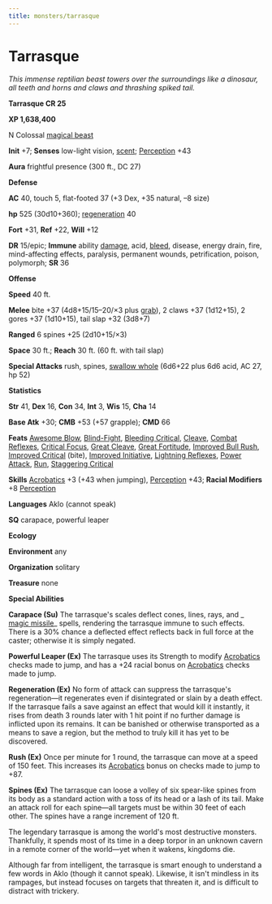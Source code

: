 ```yaml
---
title: monsters/tarrasque
---
```

# Tarrasque

_This immense reptilian beast towers over the surroundings like a dinosaur, all teeth and horns and claws and thrashing spiked tail._

**Tarrasque CR 25**

**XP 1,638,400**

N Colossal [magical beast](creatureTypes#_magical-beast)

**Init** +7; **Senses** low-light vision, [scent](universalMonsterRules#_scent); [Perception](../skills/perception#_perception) +43

**Aura** frightful presence (300 ft., DC 27)

**Defense**

**AC** 40, touch 5, flat-footed 37 (+3 Dex, +35 natural, –8 size)

**hp** 525 (30d10+360); [regeneration](universalMonsterRules#_regeneration) 40

**Fort** +31, **Ref** +22, **Will** +12

**DR** 15/epic; **Immune** ability [damage](universalMonsterRules#_ability-damage-and-drain), acid, [bleed](universalMonsterRules#_bleed), disease, energy drain, fire, mind-affecting effects, paralysis, permanent wounds, petrification, poison, polymorph; **SR** 36

**Offense**

**Speed** 40 ft.

**Melee** bite +37 (4d8+15/15–20/×3 plus [grab](universalMonsterRules#_grab)), 2 claws +37 (1d12+15), 2 gores +37 (1d10+15), tail slap +32 (3d8+7)

**Ranged** 6 spines +25 (2d10+15/×3)

**Space** 30 ft.; **Reach** 30 ft. (60 ft. with tail slap)

**Special Attacks** rush, spines, [swallow whole](universalMonsterRules#_swallow-whole) (6d6+22 plus 6d6 acid, AC 27, hp 52)

**Statistics**

**Str** 41, **Dex** 16, **Con** 34, **Int** 3, **Wis** 15, **Cha** 14

**Base Atk** +30; **CMB** +53 (+57 grapple); **CMD** 66

**Feats** [Awesome Blow](monsterFeats#_awesome-blow), [Blind-Fight](../feats#_blind-fight), [Bleeding Critical](../feats#_bleeding-critical), [Cleave](../feats#_cleave), [Combat Reflexes](../feats#_combat-reflexes), [Critical Focus](../feats#_critical-focus), [Great Cleave](../feats#_great-cleave), [Great Fortitude](../feats#_great-fortitude), [Improved Bull Rush](../feats#_improved-bull-rush), [Improved Critical](../feats#_improved-critical) (bite), [Improved Initiative](../feats#_improved-initiative), [Lightning Reflexes](../feats#_lightning-reflexes), [Power Attack](../feats#_power-attack), [Run](../feats#_run), [Staggering Critical](../feats#_staggering-critical)

**Skills** [Acrobatics](../skills/acrobatics#_acrobatics) +3 (+43 when jumping), [Perception](../skills/perception#_perception) +43; **Racial Modifiers** +8 [Perception](../skills/perception#_perception)

**Languages** Aklo (cannot speak)

**SQ** carapace, powerful leaper

**Ecology**

**Environment** any

**Organization** solitary

**Treasure** none

**Special Abilities**

**Carapace (Su)** The tarrasque's scales deflect cones, lines, rays, and _ [magic missile](../spells/magicMissile#_magic-missile)_ spells, rendering the tarrasque immune to such effects. There is a 30% chance a deflected effect reflects back in full force at the caster; otherwise it is simply negated.

**Powerful Leaper (Ex)** The tarrasque uses its Strength to modify [Acrobatics](../skills/acrobatics#_acrobatics) checks made to jump, and has a +24 racial bonus on [Acrobatics](../skills/acrobatics#_acrobatics) checks made to jump.

**Regeneration (Ex)** No form of attack can suppress the tarrasque's regeneration—it regenerates even if disintegrated or slain by a death effect. If the tarrasque fails a save against an effect that would kill it instantly, it rises from death 3 rounds later with 1 hit point if no further damage is inflicted upon its remains. It can be banished or otherwise transported as a means to save a region, but the method to truly kill it has yet to be discovered.

**Rush (Ex)** Once per minute for 1 round, the tarrasque can move at a speed of 150 feet. This increases its [Acrobatics](../skills/acrobatics#_acrobatics) bonus on checks made to jump to +87.

**Spines (Ex)** The tarrasque can loose a volley of six spear-like spines from its body as a standard action with a toss of its head or a lash of its tail. Make an attack roll for each spine—all targets must be within 30 feet of each other. The spines have a range increment of 120 ft.

The legendary tarrasque is among the world's most destructive monsters. Thankfully, it spends most of its time in a deep torpor in an unknown cavern in a remote corner of the world—yet when it wakens, kingdoms die.

Although far from intelligent, the tarrasque is smart enough to understand a few words in Aklo (though it cannot speak). Likewise, it isn't mindless in its rampages, but instead focuses on targets that threaten it, and is difficult to distract with trickery.

